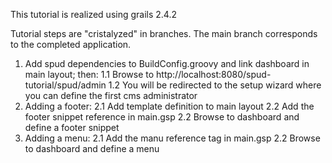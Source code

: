 This tutorial is realized using grails 2.4.2

Tutorial steps are "cristalyzed" in branches. The main branch corresponds to the completed application.

1. Add spud dependencies to BuildConfig.groovy and link dashboard in main layout; then:
1.1 Browse to http://localhost:8080/spud-tutorial/spud/admin
1.2 You will be redirected to the setup wizard where you can define the first cms administrator
2. Adding a footer:
2.1 Add template definition to main layout
2.2 Add the footer snippet reference in main.gsp
2.2 Browse to dashboard and define a footer snippet
3. Adding a menu:
2.1 Add the manu reference tag in main.gsp
2.2 Browse to dashboard and define a menu